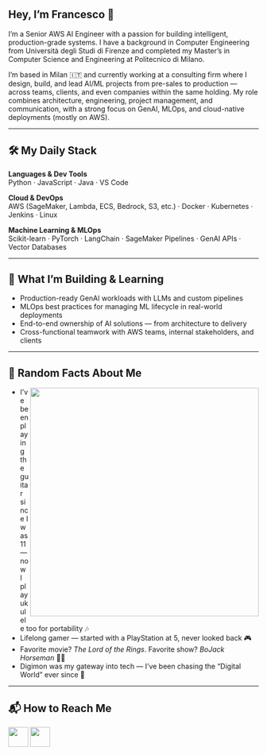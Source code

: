 ## Hey, I’m Francesco 👋

I’m a Senior AWS AI Engineer with a passion for building intelligent, production-grade systems. I have a background in Computer Engineering from Università degli Studi di Firenze and completed my Master’s in Computer Science and Engineering at Politecnico di Milano.

I’m based in Milan 🇮🇹 and currently working at a consulting firm where I design, build, and lead AI/ML projects from pre-sales to production — across teams, clients, and even companies within the same holding. My role combines architecture, engineering, project management, and communication, with a strong focus on GenAI, MLOps, and cloud-native deployments (mostly on AWS).

---

## 🛠️ My Daily Stack

**Languages & Dev Tools**  
Python · JavaScript · Java · VS Code

**Cloud & DevOps**  
AWS (SageMaker, Lambda, ECS, Bedrock, S3, etc.) · Docker · Kubernetes · Jenkins · Linux

**Machine Learning & MLOps**  
Scikit-learn · PyTorch · LangChain · SageMaker Pipelines · GenAI APIs · Vector Databases

---

## 🚧 What I’m Building & Learning

- Production-ready GenAI workloads with LLMs and custom pipelines  
- MLOps best practices for managing ML lifecycle in real-world deployments  
- End-to-end ownership of AI solutions — from architecture to delivery  
- Cross-functional teamwork with AWS teams, internal stakeholders, and clients

---

## 🎸 Random Facts About Me

<img align="right" src="https://i.pinimg.com/originals/3e/db/d3/3edbd3a875298663a46f555c7f54fa73.gif" width="460px">

- I’ve been playing the guitar since I was 11 — now I play ukulele too for portability 🎶  
- Lifelong gamer — started with a PlayStation at 5, never looked back 🎮  
- Favorite movie? *The Lord of the Rings*. Favorite show? *BoJack Horseman* 🐴🍾  
- Digimon was my gateway into tech — I’ve been chasing the “Digital World” ever since 👾

---

## 📬 How to Reach Me

[<img src="https://img.icons8.com/dusk/64/000000/linkedin.png" width="40px">](https://www.linkedin.com/in/francesco-amorosini-7476a5199/)
[<img src="https://img.icons8.com/dusk/64/000000/send-mass-email.png" width="40px">](mailto:francesco.amorosini25@gmail.com)
